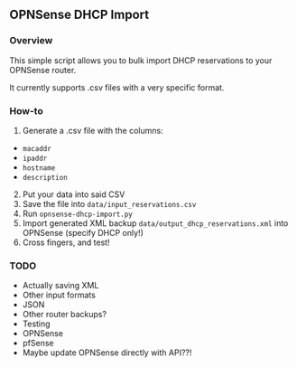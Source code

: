 ## OPNSense DHCP Import

### Overview

This simple script allows you to bulk import DHCP reservations to your OPNSense router.

It currently supports .csv files with a very specific format.

### How-to

1. Generate a .csv file with the columns: 
 - `macaddr`
 - `ipaddr`
 - `hostname`
 - `description`
2. Put your data into said CSV
3. Save the file into `data/input_reservations.csv`
4. Run `opnsense-dhcp-import.py`
5. Import generated XML backup `data/output_dhcp_reservations.xml` into OPNSense (specify DHCP only!)
6. Cross fingers, and test!

### TODO

- Actually saving XML
- Other input formats
 - JSON
 - Other router backups?
- Testing
 - OPNSense
 - pfSense
- Maybe update OPNSense directly with API??!
